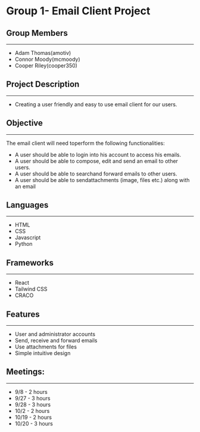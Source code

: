 # Group 1- Email Client Project
## Group Members
---
- Adam Thomas(amotiv)
- Connor Moody(mcmoody)
- Cooper Riley(cooper350)
## Project Description
---
- Creating a user friendly and easy to use email client for our users.
## Objective
---
The email client will need toperform the following functionalities:
- A user should be able to login into his account to access his emails.
- A user should be able to compose, edit and send an email to other users.
- A user should be able to searchand forward emails to other users.
- A user should be able to sendattachments (image, files etc.) along with an email
## Languages
---
- HTML
- CSS
- Javascript
- Python
## Frameworks
---
- React
- Tailwind CSS
- CRACO
## Features
---
- User and administrator accounts
- Send, receive and forward emails
- Use attachments for files
- Simple intuitive design

## Meetings:

---

- 9/8  -  2 hours
- 9/27 -  3 hours
- 9/28 -  3 hours
- 10/2 -  2 hours
- 10/19 - 2 hours
- 10/20 - 3 hours
